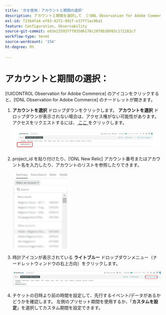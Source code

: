 ```yaml
---
title: '次を使用：アカウントと期間の選択'
description: アカウントと期間を選択して  [!DNL Observation for Adobe Commerce] nerdlet の使用を開始する方法を説明します。
exl-id: f2364fa4-ef83-42f2-992f-e37ff1ac96a1
feature: Configuration, Observability
source-git-commit: e83e2359377f03506178c28f8b30993c172282c7
workflow-type: tm+mt
source-wordcount: '154'
ht-degree: 0%

---
```


# アカウントと期間の選択：

[!UICONTROL Observation for Adobe Commerce] のアイコンをクリックすると、[!DNL Observation for Adobe Commerce] のナードレットが開きます。

1. **アカウントを選択** ドロップダウンをクリックします。 **アカウントを選択** ドロップダウンが表示されない場合は、アクセス権がない可能性があります。 アクセスをリクエストするには、[ ここ ](https://adobe.sharepoint.com/sites/MG/it/IT%20Services%20Wiki/Requesting%20access%20to%20Magento%20Commerce%20New%20Relic.aspx) をクリックします。

   ![ アカウントを選択 ](../../assets/tools/observation-for-adobe-commerce/start-using-1.jpeg)

1. project_id を貼り付けたり、[!DNL New Relic] アカウント番号またはアカウント名を入力したり、アカウントのリストを参照したりできます。

   ![ アカウントのリストの参照 ](../../assets/tools/observation-for-adobe-commerce/start-using-2.jpg)

1. 時計アイコンが表示されている **ライトブルー** ドロップダウンメニュー（ナードレットウィンドウの右上方向）をクリックします。

   ![ ドロップダウンメニューをクリックしてください ](../../assets/tools/observation-for-adobe-commerce/start-using-3.jpg)

1. チケットの日時より前の時間を設定して、先行するイベント/データがあるかどうかを確認します。 左側のプリセット期間を使用するか、「**カスタムを設定**」を選択してカスタム期間を設定できます。
